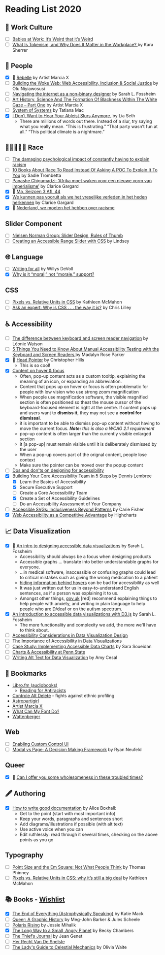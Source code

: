 # Reading List 2020

## 🏢 Work Culture

- [ ] [Babies at Work: It’s Weird that it’s Weird](https://medium.com/@wifelette/babies-at-work-its-weird-that-it-s-weird-b285b070d456)
- [ ] [What Is Tokenism, and Why Does It Matter in the Workplace? ](https://business.vanderbilt.edu/news/2018/02/26/tokenism-in-the-workplace/) by Kara Sherrer

## 🙂 People

- [x] 📼 [Rebelle](https://www.youtube.com/watch?v=KDPt9Bb2pFU) by Artist Marcia X
- [ ] [Building the Woke Web: Web Accessibility, Inclusion & Social Justice](https://alistapart.com/article/building-the-woke-web/) by Olu Niyiawosusi
- [ ] [Navigating the internet as a non-binary designer](https://fossheim.io/writing/posts/non-binary-design/) by Sarah L. Fossheim
- [ ] [Art History, Science And The Formation Of Blackness Within The White Gaze – Part One](https://history.expert/the-formation-of-blackness/) by Artist Marcia X
- [ ] [System of Systems](https://www.youtube.com/watch?v=TzGfBV67Tac) by Tatiana Mac
- [x] [I Don’t Want to Hear Your Ableist Slurs Anymore.](https://medium.com/@LiaSeth/i-dont-want-to-hear-your-ableist-slurs-anymore-229538b9fc80) by Lia Seth
	- There are millions of words out there. Instead of a slur, try saying what you really mean. “This is frustrating.” “That party wasn’t fun at all.” “This political climate is a nightmare.”

## 👩🏿‍🤝‍🧑🏻 Race

- [ ] [The damaging psychological impact of constantly having to explain racism](https://metro.co.uk/2020/02/25/psychological-impact-constantly-explain-racism-12147969/?ito=article.desktop.share.bottom.twitter)
- [ ] [10 Books About Race To Read Instead Of Asking A POC To Explain It To You](https://www.bustle.com/entertainment/10-books-about-race-to-read-instead-of-asking-a-person-of-color-to-explain-things-to-you-8548796) by Sadie Trombetta
- [ ] [Panashe Chigumadzi: ‘Afrika moet waken voor een nieuwe vorm van imperialisme’](https://www.amnesty.nl/wordt-vervolgd/panashe-chigumadzi-toekomst-van-afrika) by Clarice Gargard
- [x] 📼 [Ma, Seizoen 3 Afl. 44](https://www.npostart.nl/m/01-06-2020/KN_1714121)
- [x] [We kunnen pas vooruit als we het vreselijke verleden in het heden herkennen](https://www.vn.nl/clarice-gargard-verleden-heden/) by Clarice Gargard
- [x] 📼 [Nederland, we moeten het hebben over racisme](https://www.youtube.com/watch?v=tCQ0Y4DFHY0)

## Slider Component

- [ ] [Nielsen Norman Group: Slider Design, Rules of Thumb](https://www.nngroup.com/articles/gui-slider-controls/)
- [ ] [Creating an Accessible Range Slider with CSS](https://www.a11ywithlindsey.com/blog/creating-accessible-range-slider-css) by Lindsey

## 🌐 Language

- [ ] [Writing for all](https://medium.com/gusto-design/writing-for-all-3e82c504b694) by Willys DeVoll
- [x] [Why is it “moral,” not “morale,” support?](https://www.grammarphobia.com/blog/2010/11/moral-morale.html)

## CSS

- [ ] [Pixels vs. Relative Units in CSS](https://www.24a11y.com/2019/pixels-vs-relative-units-in-css-why-its-still-a-big-deal/) by Kathleen McMahon
- [ ] [Ask an expert: Why is CSS . . . the way it is?](https://increment.com/frontend/ask-an-expert-why-is-css-the-way-it-is/) by Chris Lilley

## ♿ Accessibility

- [ ] [The difference between keyboard and screen reader navigation](https://tink.uk/the-difference-between-keyboard-and-screen-reader-navigation/) by Léonie Watson
- [ ] [5 Things You Need to Know About Manual Accessibility Testing with the Keyboard and Screen Readers ](https://dev.to/madalynrose/5-things-you-need-to-know-about-manual-accessibility-testing-with-the-keyboard-and-screen-readers-3512) by Madalyn Rose Parker 
- [x] 📼 [Head Pointer](https://www.youtube.com/watch?v=NL0x-b6zZ8Y) by Christopher Hills
	- This is so cool!
- [x] [Content on hover & focus](https://accessuse.eu/en/Content-hover-focus.html)
	- Often, pop-up content acts as a custom tooltip, explaining the meaning of an icon, or expanding an abbreviation.
	- Content that pops up on hover or focus is often problematic for people with low vision who use strong zoom magnification
	- When people use magnification software, the visible magnified section is often positioned so theat the mouse cursor of the keyboard-focused element is right at the centre. If content pops up and users want to **dismiss it**, they may not see a **control for dismissal**.
	- it is important to be able to dismiss pop-up content without having to move the current focus. _**Note:** this is also a WCAG 2.1 requirement_
	- pop-up content is often larger than the currently visible enlarged section
	- it [a pop-up] must remain visible until it is deliberately dismissed by the user
	- When a pop-up covers part of the orignal content, people lose context
	- Make sure the pointer can be moved over the popup content
- [ ] [Dos and don'ts on designing for accessibility](https://accessibility.blog.gov.uk/2016/09/02/dos-and-donts-on-designing-for-accessibility/)
- [x] [Building Your Core Accessibility Team in 5 Steps](https://www.deque.com/blog/steps-build-core-accessibility-team/) by Dennis Lembree
	- [x] Learn the Basics of Accessibility
	- [x] Secure Executive Support
	- [ ] Create a Core Accessibility Team
	- [x] Create a Set of Accessibility Guidelines
	- [ ] Do an Accessibility Assessment of Your Company
- [ ] [Accessible SVGs: Inclusiveness Beyond Patterns](https://www.smashingmagazine.com/2020/03/accessible-svgs-inclusiveness-beyond-patterns/) by Carie Fisher
- [x] [Web Accessibility as a Competitive Advantage](https://www.youtube.com/watch?v=VlRYFaYVxOc) by Highcharts
	
## 📈 Data Visualization

- [x] 🌟 [An intro to designing accessible data visualizations](https://fossheim.io/writing/posts/accessible-dataviz-design/) by Sarah L. Fossheim
	- Accessibility should always be a focus when designing products
	- Accessible graphs ... translate into better understandable graphs for everyone.
	- ...in medical software, inaccessible or confusing graphs could lead to critical mistakes such as giving the wrong medication to a patient
	- [hiding information behind hovers](https://accessuse.eu/en/Content-hover-focus.html) can be bad for accessibility as well
	- It was just written out for us in easy-to-understand English sentences, as if a person was explaining it to us.
	- Amongst other things, [gov.uk](https://accessibility.blog.gov.uk/2016/09/02/dos-and-donts-on-designing-for-accessibility/) [red] recommend explaining things to help people with anxiety, and writing in plain language to help people who are D/deaf or on the autism spectrum.
- [x] [An introduction to accessible data visualizations with D3.js](https://fossheim.io/writing/posts/accessible-dataviz-d3-intro/) by Sarah L. Fossheim
	- The more functionality and complexity we add, the more we'll have to think about.
- [ ] [Accessibility Considerations in Data Visualization Design](https://keen.io/blog/accessibility-in-data-vis/)
- [ ] [The Importance of Accessibility in Data Visualizations](https://psmag.com/social-justice/how-to-make-visiualizations-more-accessible)
- [ ] [Case Study: Implementing Accessible Data Charts](https://www.sarasoueidan.com/blog/accessible-data-charts-for-khan-academy-2018-annual-report/) by Sara Soueidan
- [ ] [Charts & Accessibility at Penn State](https://accessibility.psu.edu/images/charts/)
- [ ] [Writing Alt Text for Data Visualization](https://medium.com/nightingale/writing-alt-text-for-data-visualization-2a218ef43f81) by Amy Cesal

## 🔖 Bookmarks

- [Libro.fm (audiobooks)](https://libro.fm/)
	- [Reading for Antiracists](https://blog.libro.fm/reading-for-antiracists/)
- [Controle Alt Delete](https://controlealtdelete.nl/) - fights against ethnic profiling
- [Astropartigirl](https://astropartigirl.com/)
- [Artist Marcia X](https://www.artistmarciax.com/)
- [What Can My Font Do?](https://wakamaifondue.com/)
- [Wattenberger](https://wattenberger.com/)

## Web

- [ ] [Enabling Custom Control UI](https://github.com/MicrosoftEdge/MSEdgeExplainers/blob/main/ControlUICustomization/explainer.md)
- [ ] [Modal vs Page: A Decision Making Framework](https://uxplanet.org/modal-vs-page-a-decision-making-framework-34453e911129) by Ryan Neufeld

## Queer

- [x] 📼 [Can I offer you some wholesomeness in these troubled times? ](https://www.tiktok.com/@gay_alien_king/video/6834895290651249925?u_code=d2i2065kjm6e81&preview_pb=0&language=en&_d=d2i22l5jkalaf3&share_item_id=6834895290651249925&timestamp=1591661804&user_id=6613535872682278918&utm_source=copy&utm_campaign=client_share&utm_medium=android&share_app_name=musically&share_iid=6833632300527273733&source=h5_m)

## 🖋 Authoring

- [x] [How to write good documentation](https://twitter.com/sundress/status/1289137269094273024) by Alice Boxhall:
	- Get to the point (start with most important info)
	- Keep your words, paragraphs and sentences short
	- Add diagrams/illustrations if possible (with alt text)
	- Use active voice when you can
	- Edit ruthlessly: read through it several times, checking on the above points as you go
	
## Typography

- [ ] [Point Size and the Em Square: Not What People Think](https://www.thomasphinney.com/2011/03/point-size/) by Thomas Phinney
- [ ] [Pixels vs. Relative Units in CSS: why it’s still a big deal](https://www.24a11y.com/2019/pixels-vs-relative-units-in-css-why-its-still-a-big-deal/) by Kathleen McMahon 
	
## 📚 Books - [Wishlist](https://libro.fm/wishlist/1168380)

- [x] [The End of Everything (Astrophysically Speaking)](https://libro.fm/audiobooks/9781797106502-the-end-of-everything) by Katie Mack
- [ ] [Queer: A Graphic History](https://iconbooks.com/ib-title/queer-a-graphic-history/) by Meg-John Barker & Jules Scheele
- [ ] [Polaris Rising](https://libro.fm/audiobooks/9780062892294-polaris-rising) by Jessie Mihalik
- [x] [The Long Way to a Small, Angry Planet](https://libro.fm/audiobooks/9780062969538-the-long-way-to-a-small-angry-planet) by Becky Chambers
- [ ] [The Thief’s Journal](https://en.wikipedia.org/wiki/The_Thief%27s_Journal) by Jean Genet
- [ ] [Her Recht Van De Snelste](https://kiosk.decorrespondent.nl/products/het-recht-van-de-snelste)
- [ ] [The Lady's Guide to Celestial Mechanics](https://libro.fm/audiobooks/9780062988850-the-lady-s-guide-to-celestial-mechanics) by Olivia Waite
